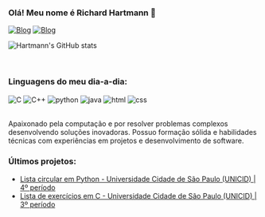 ### Olá! Meu nome é Richard Hartmann 👋

[![Blog](https://img.shields.io/badge/LinkedIn-0077B5?style=for-the-badge&logo=linkedin&logoColor=white)](https://www.linkedin.com/in/richard-henry-hartmann-619b04170)
[![Blog](https://img.shields.io/badge/Instagram-E4405F?style=for-the-badge&logo=instagram&logoColor=white)](https://www.instagram.com/budokkquantico/)

![Hartmann's GitHub stats](https://github-readme-stats.vercel.app/api?username=richardhhartmann&show_icons=true&theme=dracula)

<br/>

### Linguagens do meu dia-a-dia:
<div style="display: inline_block"/>
  <img align="center" alt="C" src="https://img.shields.io/badge/C-00599C?style=for-the-badge&logo=c&logoColor=white"/>
  <img align="center" alt="C++" src="https://img.shields.io/badge/C%2B%2B-00599C?style=for-the-badge&logo=c%2B%2B&logoColor=white"/>
  <img align="center" alt="python" src="https://img.shields.io/badge/Python-14354C?style=for-the-badge&logo=python&logoColor=white"/>
  <img align="center" alt="java" src="https://img.shields.io/badge/Java-ED8B00?style=for-the-badge&logo=openjdk&logoColor=white"/>
  <img align="center" alt="html" src="https://img.shields.io/badge/HTML-239120?style=for-the-badge&logo=html5&logoColor=white"/>
  <img align="center" alt="css" src="https://img.shields.io/badge/CSS-239120?&style=for-the-badge&logo=css3&logoColor=white"/>
</div>
<br/>

Apaixonado pela computação e por resolver problemas complexos desenvolvendo soluções inovadoras. Possuo formação sólida e habilidades técnicas com experiências em projetos e desenvolvimento de software.

### Últimos projetos:
- [Lista circular em Python - Universidade Cidade de São Paulo (UNICID) | 4º período](https://github.com/richardhhartmann/lista_circular_python)<br/>
- [Lista de exercícios em C - Universidade Cidade de São Paulo (UNICID) | 3º período](https://github.com/richardhhartmann/lista_exercicios_c)<br/>

